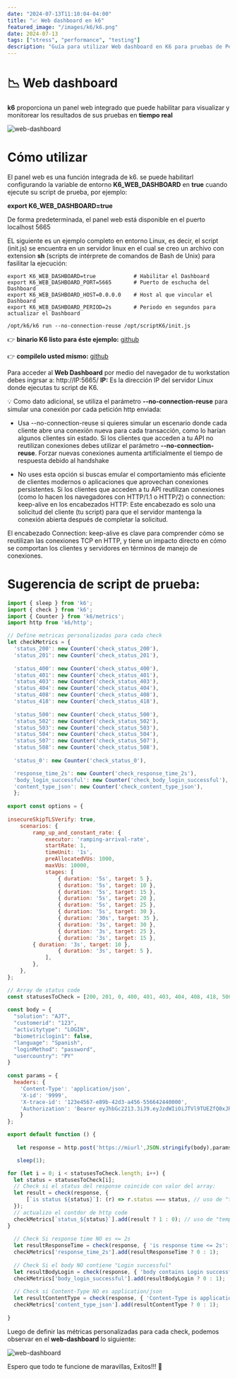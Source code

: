 ```yaml
---
date: "2024-07-13T11:10:04-04:00"
title: "📈 Web dashboard en k6"
featured_image: "/images/k6/k6.png"
date: 2024-07-13
tags: ["stress", "performance", "testing"]
description: "Guía para utilizar Web dashboard en K6 para pruebas de Performance"
---
```


# 📉 Web dashboard

**k6** proporciona un panel web integrado que puede habilitar para visualizar y monitorear los resultados de sus pruebas en **tiempo real**


![web-dashboard](/images/k6/web-dashboard.png)

# Cómo utilizar

El panel web es una función integrada de k6. se puede habilitarl configurando la variable de entorno **K6_WEB_DASHBOARD** en **true** cuando ejecute su script de prueba, por ejemplo:

**export K6_WEB_DASHBOARD=true**

De forma predeterminada, el panel web está disponible en el puerto localhost 5665

EL siguiente es un ejemplo completo en entorno Linux, es decir, el script (init.js) se encuentra en un servidor linux
en el cual se creo un archivo con extension **sh** (scripts de intérprete de comandos de Bash de Unix) para fasilitar la ejecución:

```
export K6_WEB_DASHBOARD=true            # Habilitar el Dashboard
export K6_WEB_DASHBOARD_PORT=5665       # Puerto de eschucha del Dashboard
export K6_WEB_DASHBOARD_HOST=0.0.0.0    # Host al que vincular el Dashboard
export K6_WEB_DASHBOARD_PERIOD=2s       # Periodo en segundos para actualizar el Dashboard

/opt/k6/k6 run --no-connection-reuse /opt/scriptK6/init.js

```
 👉 **binario K6 listo para éste ejemplo:**  [github](https://github.com/MarianoImende/binario_k6_v1/tree/main/k6v1)

 👉 **compilelo usted mismo:**  [github](https://github.com/grafana/xk6-dashboard)
 
Para acceder al **Web Dashboard** por medio del navegador de tu workstation debes ingrsar a: http://IP:5665/
**IP:** Es la dirección IP del servidor Linux donde ejecutas tu script de K6.

💡 Como dato adicional, se utiliza el parámetro **--no-connection-reuse** para simular una conexión por cada petición http enviada:

- Usa --no-connection-reuse si quieres simular un escenario donde cada cliente abre una conexión nueva para cada transacción, como lo harían algunos clientes sin estado. Si los clientes que acceden a tu API no reutilizan conexiones
debes utilizar el parámetro **--no-connection-reuse**. Forzar nuevas conexiones aumenta artificialmente el tiempo de respuesta debido al handshake

- No uses esta opción si buscas emular el comportamiento más eficiente de clientes modernos o aplicaciones que aprovechan conexiones persistentes. Si los clientes que acceden a tu API reutilizan conexiones (como lo hacen los navegadores con HTTP/1.1 o HTTP/2) o connection: keep-alive en los encabezados HTTP: Este encabezado es solo una solicitud del cliente (tu script) para que el servidor mantenga la conexión abierta después de completar la solicitud.

El encabezado Connection: keep-alive es clave para comprender cómo se reutilizan las conexiones TCP en HTTP, y tiene un impacto directo en cómo se comportan los clientes y servidores en términos de manejo de conexiones.

# Sugerencia de script de prueba:

```javascript
import { sleep } from 'k6';
import { check } from 'k6';
import { Counter } from 'k6/metrics';
import http from 'k6/http';

// Define metricas personalizadas para cada check
let checkMetrics = {
  'status_200': new Counter('check_status_200'),
  'status_201': new Counter('check_status_201'),
    
  'status_400': new Counter('check_status_400'),
  'status_401': new Counter('check_status_401'),
  'status_403': new Counter('check_status_403'),
  'status_404': new Counter('check_status_404'),
  'status_408': new Counter('check_status_408'),
  'status_418': new Counter('check_status_418'),
        
  'status_500': new Counter('check_status_500'),
  'status_502': new Counter('check_status_502'),
  'status_503': new Counter('check_status_503'),
  'status_504': new Counter('check_status_504'),
  'status_507': new Counter('check_status_507'),
  'status_508': new Counter('check_status_508'), 
  
  'status_0': new Counter('check_status_0'),

  'response_time_2s': new Counter('check_response_time_2s'),
  'body_login_successful': new Counter('check_body_login_successful'),
  'content_type_json': new Counter('check_content_type_json'),
  };
  
export const options = {
 
insecureSkipTLSVerify: true, 
    scenarios: {
        ramp_up_and_constant_rate: {
            executor: 'ramping-arrival-rate',
            startRate: 1,
            timeUnit: '1s',
            preAllocatedVUs: 1000,
            maxVUs: 10000,
            stages: [
                { duration: '5s', target: 5 },
                { duration: '5s', target: 10 },
                { duration: '5s', target: 15 },
                { duration: '5s', target: 20 },
                { duration: '5s', target: 25 },
                { duration: '5s', target: 30 },
                { duration: '30s', target: 35 },
                { duration: '3s', target: 30 },
                { duration: '3s', target: 25 },
                { duration: '3s', target: 15 },
		{ duration: '3s', target: 10 },
                { duration: '3s', target: 5 },
            ],
        },
    },
};

// Array de status code
const statusesToCheck = [200, 201, 0, 400, 401, 403, 404, 408, 418, 500, 502, 503, 504, 507, 508];
 
const body = {
  "solution": "AJT",
  "customerid": "123",
  "activitytype": "LOGIN",
  "biometriclogin1": false,
  "language": "Spanish",
  "loginMethod": "password",
  "usercountry": "PY"
}
 
const params = {
  headers: {
    'Content-Type': 'application/json',
    'X-id': '9999',
    'X-trace-id': '123e4567-e89b-42d3-a456-556642440000',
    'Authorization': 'Bearer eyJhbGc2213.3iJ9.eyJzdWIiOiJTVl9TUEZfQ0xJRU5U46o_X7YfW0GXAd64o54CuflBgOjnqlc'
    }
};

export default function () {  
 
   let response = http.post('https://miurl',JSON.stringify(body),params);

   sleep(1);

for (let i = 0; i < statusesToCheck.length; i++) {
  let status = statusesToCheck[i];
  // Check si el status del response coincide con valor del array:
  let result = check(response, {
      [`is status ${status}`]: (r) => r.status === status, // uso de "template literals"
  });
  // actualizo el contdor de http code
  checkMetrics[`status_${status}`].add(result ? 1 : 0); // uso de "template literals"
}
    
  // Check Si response time NO es <= 2s
  let resultResponseTime = check(response, { 'is response time <= 2s': (r) => r.timings.duration <= 2000 });
  checkMetrics['response_time_2s'].add(resultResponseTime ? 0 : 1);
 
  // Check Si el body NO contiene "Login successful"
  let resultBodyLogin = check(response, { 'body contains Login successful': (r) => r.body && r.body.includes('initiated') });
  checkMetrics['body_login_successful'].add(resultBodyLogin ? 0 : 1);
 
  // Check si Content-Type NO es application/json
  let resultContentType = check(response, { 'Content-Type is application/json': (r) => r.headers['Content-Type'] === 'application/json' });
  checkMetrics['content_type_json'].add(resultContentType ? 0 : 1);
 
}

```

Luego de definir las métricas personalizadas para cada check, podemos observar en el **web-dashboard** lo siguiente:

![web-dashboard](/images/k6/K6_Metric_custom.png)

Espero que todo te funcione de maravillas, Exitos!!! 🤞
